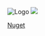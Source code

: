 <img src="http://blog.iteedee.com/wp-content/uploads/2015/05/nuget.png" alt="Logo" style="max-width:100%;">
<img src="https://raw.githubusercontent.com/nogueirawagner/querybuilder/master/PackageManager.png" style="max-width:100%;">

<a href="https://www.nuget.org/packages/Nogueirasoft.QueryBuilder/1.0.0"> Nuget </a>
	
